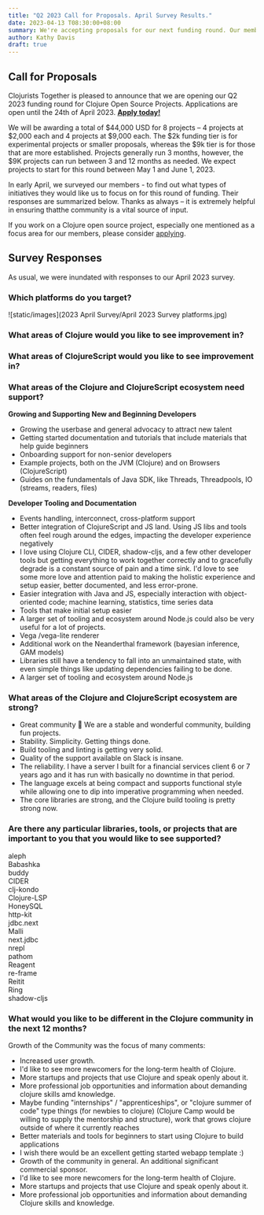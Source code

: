 ```yaml
---
title: "Q2 2023 Call for Proposals. April Survey Results."
date: 2023-04-13 T08:30:00+08:00
summary: We're accepting proposals for our next funding round. Our members weigh in on priorities.
author: Kathy Davis
draft: true
---
```

## Call for Proposals  
Clojurists Together is pleased to announce that we are opening our Q2 2023 funding round
for Clojure Open Source Projects. Applications are open until the 24th of April 2023. [**Apply today!**](https://clojuriststogether.org/open-source/) 

We will be awarding a total of $44,000 USD for 8 projects – 4 projects at $2,000 each 
and 4 projects at $9,000 each. The $2k funding tier is for experimental projects or 
smaller proposals, whereas the $9k tier is for those that are more established.
Projects generally run 3 months, however, the $9K projects can run between 3 and 12 months
as needed. We expect projects to start for this round between May 1 and June 1, 2023.

In early April, we surveyed our members - to find out what types of initiatives they
would like us to focus on for this round of funding. Their responses are summarized below. 
Thanks as always – it is extremely helpful in ensuring thatthe community is a 
vital source of input.

If you work on a Clojure open source project, especially one mentioned as a focus area for our members,
please consider [applying](https://clojuriststogether.org/open-source/).

## Survey Responses  
As usual, we were inundated with responses to our April 2023 survey.

### Which platforms do you target?  
![static/images](2023 April Survey/April 2023 Survey platforms.jpg)

  
### What areas of Clojure would you like to see improvement in?  


### What areas of ClojureScript would you like to see improvement in?  


### What areas of the Clojure and ClojureScript ecosystem need support?  


**Growing and Supporting New and Beginning Developers**
- Growing the userbase and general advocacy to attract new talent
- Getting started documentation and tutorials that include materials that help guide beginners
- Onboarding support for non-senior developers
- Example projects, both on the JVM (Clojure) and on Browsers (ClojureScript)
- Guides on the fundamentals of Java SDK, like Threads, Threadpools, IO (streams, readers, files)  
  
  
**Developer Tooling and Documentation**
- Events handling, interconnect, cross-platform support
- Better integration of ClojureScript and JS land. Using JS libs and tools often feel 
rough around the edges, impacting the developer experience negatively
- I love using Clojure CLI, CIDER, shadow-cljs, and a few other developer tools 
but getting everything to work together correctly and to gracefully degrade is 
a constant source of pain and a time sink. I'd love to see some more love and 
attention paid to making the holistic experience and setup easier, better 
documented, and less error-prone.
- Easier integration with Java and JS, especially interaction with object-oriented 
code; machine learning, statistics, time series data
- Tools that make initial setup easier
- A larger set of tooling and ecosystem around Node.js could also be very useful for a lot of projects.
- Vega /vega-lite renderer
- Additional work on the Neanderthal framework (bayesian inference, GAM models)
- Libraries still have a tendency to fall into an unmaintained state, with 
even simple things like updating dependencies failing to be done.
- A larger set of tooling and ecosystem around Node.js
  
    
### What areas of the Clojure and ClojureScript ecosystem are strong?  
- Great community 💯 We are a stable and wonderful community, building fun projects.
- Stability. Simplicity. Getting things done.
- Build tooling and linting is getting very solid.
- Quality of the support available on Slack is insane.
- The reliability. I have a server I built for a financial services client 6 or 7 years ago and it has run with basically no downtime in that period.
- The language excels at being compact and supports functional style while allowing one to dip into imperative programming when needed.
- The core libraries are strong, and the Clojure build tooling is pretty strong now.
  
    
### Are there any particular libraries, tools, or projects that are important to you that you would like to see supported?  
aleph  
Babashka  
buddy  
CIDER  
clj-kondo  
Clojure-LSP  
HoneySQL  
http-kit  
jdbc.next  
Malli  
next.jdbc  
nrepl  
pathom  
Reagent  
re-frame  
Reitit  
Ring  
shadow-cljs  

### What would you like to be different in the Clojure community in the next 12 months?  
Growth of the Community was the focus of many comments:
- Increased user growth.
- I'd like to see more newcomers for the long-term health of Clojure.
- More startups and projects that use Clojure and speak openly about it.
- More professional job opportunities and information about demanding clojure skills amd knowledge.
- Maybe funding "internships" / "apprenticeships", or "clojure summer of code" type 
things (for newbies to clojure) (Clojure Camp would be willing to supply the mentorship and 
structure), work that grows clojure outside of where it currently reaches
- Better materials and tools for beginners to start using Clojure to build applications
- I wish there would be an excellent getting started webapp template :)
- Growth of the community in general. An additional significant commercial sponsor.
- I'd like to see more newcomers for the long-term health of Clojure.
- More startups and projects that use Clojure and speak openly about it.
- More professional job opportunities and information about demanding Clojure skills and knowledge.


